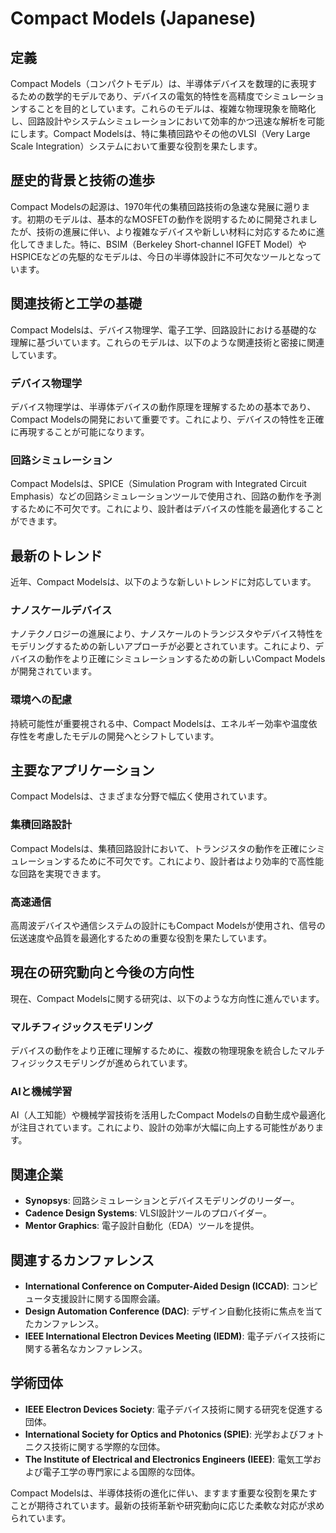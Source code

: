 # Compact Models (Japanese)

## 定義

Compact Models（コンパクトモデル）は、半導体デバイスを数理的に表現するための数学的モデルであり、デバイスの電気的特性を高精度でシミュレーションすることを目的としています。これらのモデルは、複雑な物理現象を簡略化し、回路設計やシステムシミュレーションにおいて効率的かつ迅速な解析を可能にします。Compact Modelsは、特に集積回路やその他のVLSI（Very Large Scale Integration）システムにおいて重要な役割を果たします。

## 歴史的背景と技術の進歩

Compact Modelsの起源は、1970年代の集積回路技術の急速な発展に遡ります。初期のモデルは、基本的なMOSFETの動作を説明するために開発されましたが、技術の進展に伴い、より複雑なデバイスや新しい材料に対応するために進化してきました。特に、BSIM（Berkeley Short-channel IGFET Model）やHSPICEなどの先駆的なモデルは、今日の半導体設計に不可欠なツールとなっています。

## 関連技術と工学の基礎

Compact Modelsは、デバイス物理学、電子工学、回路設計における基礎的な理解に基づいています。これらのモデルは、以下のような関連技術と密接に関連しています。

### デバイス物理学

デバイス物理学は、半導体デバイスの動作原理を理解するための基本であり、Compact Modelsの開発において重要です。これにより、デバイスの特性を正確に再現することが可能になります。

### 回路シミュレーション

Compact Modelsは、SPICE（Simulation Program with Integrated Circuit Emphasis）などの回路シミュレーションツールで使用され、回路の動作を予測するために不可欠です。これにより、設計者はデバイスの性能を最適化することができます。

## 最新のトレンド

近年、Compact Modelsは、以下のような新しいトレンドに対応しています。

### ナノスケールデバイス

ナノテクノロジーの進展により、ナノスケールのトランジスタやデバイス特性をモデリングするための新しいアプローチが必要とされています。これにより、デバイスの動作をより正確にシミュレーションするための新しいCompact Modelsが開発されています。

### 環境への配慮

持続可能性が重要視される中、Compact Modelsは、エネルギー効率や温度依存性を考慮したモデルの開発へとシフトしています。

## 主要なアプリケーション

Compact Modelsは、さまざまな分野で幅広く使用されています。

### 集積回路設計

Compact Modelsは、集積回路設計において、トランジスタの動作を正確にシミュレーションするために不可欠です。これにより、設計者はより効率的で高性能な回路を実現できます。

### 高速通信

高周波デバイスや通信システムの設計にもCompact Modelsが使用され、信号の伝送速度や品質を最適化するための重要な役割を果たしています。

## 現在の研究動向と今後の方向性

現在、Compact Modelsに関する研究は、以下のような方向性に進んでいます。

### マルチフィジックスモデリング

デバイスの動作をより正確に理解するために、複数の物理現象を統合したマルチフィジックスモデリングが進められています。

### AIと機械学習

AI（人工知能）や機械学習技術を活用したCompact Modelsの自動生成や最適化が注目されています。これにより、設計の効率が大幅に向上する可能性があります。

## 関連企業

- **Synopsys**: 回路シミュレーションとデバイスモデリングのリーダー。
- **Cadence Design Systems**: VLSI設計ツールのプロバイダー。
- **Mentor Graphics**: 電子設計自動化（EDA）ツールを提供。

## 関連するカンファレンス

- **International Conference on Computer-Aided Design (ICCAD)**: コンピュータ支援設計に関する国際会議。
- **Design Automation Conference (DAC)**: デザイン自動化技術に焦点を当てたカンファレンス。
- **IEEE International Electron Devices Meeting (IEDM)**: 電子デバイス技術に関する著名なカンファレンス。

## 学術団体

- **IEEE Electron Devices Society**: 電子デバイス技術に関する研究を促進する団体。
- **International Society for Optics and Photonics (SPIE)**: 光学およびフォトニクス技術に関する学際的な団体。
- **The Institute of Electrical and Electronics Engineers (IEEE)**: 電気工学および電子工学の専門家による国際的な団体。

Compact Modelsは、半導体技術の進化に伴い、ますます重要な役割を果たすことが期待されています。最新の技術革新や研究動向に応じた柔軟な対応が求められています。